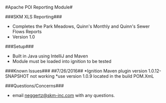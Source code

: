 #Apache POI Reporting Module#

###SKM XLS Reporting###

* Completes the Park Meadows, Quinn's Monthly and Quinn's Sewer Flows Reports
* Version 1.0

###Setup###

* Built in Java using IntelliJ and Maven
* Module must be loaded into ignition to be tested

###Known Issues###
##7/26/2016##
*Ignition Maven plugin version 1.0.12-SNAPSHOT not working
*use version 1.0.9 located in the build POM.XmL

###Questions/Concerns###
* email neggertz@skm-inc.com with any questions.